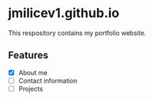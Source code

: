 # jmilicev1.github.io

This respository contains my portfolio website.

## Features

- [x] About me 
- [ ] Contact information
- [ ] Projects
